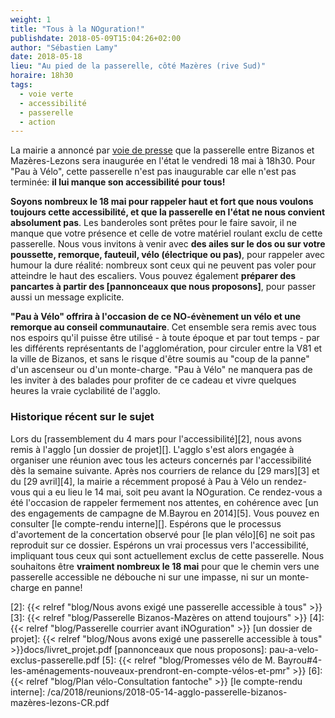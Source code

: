 ```yaml
---
weight: 1
title: "Tous à la NOguration!"
publishdate: 2018-05-09T15:04:26+02:00
author: "Sébastien Lamy"
date: 2018-05-18
lieu: "Au pied de la passerelle, côté Mazères (rive Sud)"
horaire: 18h30
tags:
  - voie verte
  - accessibilité
  - passerelle
  - action
---
```


La mairie a annoncé par [voie de presse][1] que la passerelle entre Bizanos et
Mazères-Lezons sera inaugurée en l'état le vendredi 18 mai à 18h30. Pour "Pau à
Vélo", cette passerelle n'est pas inaugurable car elle n'est pas terminée: **il
lui manque son accessibilité pour tous!**

<!--more-->

**Soyons nombreux le 18 mai pour rappeler haut et fort que
nous voulons toujours cette accessibilité, et que la passerelle en l'état ne
nous convient absolument pas**. Les banderoles sont prêtes pour le faire savoir,
il ne manque que votre présence et celle de votre matériel roulant exclu de
cette passerelle. Nous vous invitons à venir avec **des ailes sur le dos ou sur
votre poussette, remorque, fauteuil, vélo (électrique ou pas)**, pour rappeler
avec humour la dure réalité: nombreux sont ceux qui ne peuvent pas voler pour
atteindre le haut des escaliers. Vous pouvez également **préparer des pancartes à
partir des [pannonceaux que nous proposons]**, pour passer aussi un message
explicite.

**"Pau à Vélo" offrira à l'occasion de ce NO-évènement un vélo et une
remorque au conseil communautaire**. Cet ensemble sera remis avec tous nos
espoirs qu'il puisse être utilisé - à toute époque et par tout temps - par les
différents représentants de l'agglomération, pour circuler entre la V81 et la
ville de Bizanos, et sans le risque d'être soumis au "coup de la panne" d'un
ascenseur ou d'un monte-charge. "Pau à Vélo" ne manquera pas de les inviter à
des balades pour profiter de ce cadeau et vivre quelques heures la vraie
cyclabilité de l'agglo.


### Historique récent sur le sujet

Lors du [rassemblement du 4 mars pour l'accessibilité][2], nous avons remis à
l'agglo [un dossier de projet][]. L'agglo s'est alors engagée à organiser une
réunion avec tous les acteurs concernés par l'accessibilité dès la semaine
suivante. Après nos courriers de relance du [29 mars][3] et du [29 avril][4], la
mairie a récemment proposé à Pau à Vélo un rendez-vous qui a eu lieu le 14 mai,
soit peu avant la NOguration. Ce rendez-vous a été l'occasion de rappeler
fermement nos attentes, en cohérence avec [un des engagements de campagne de
M.Bayrou en 2014][5]. Vous pouvez en consulter [le compte-rendu interne][].
Espérons que le processus d'avortement de la concertation observé pour [le plan
vélo][6] ne soit pas reproduit sur ce dossier. Espérons un vrai processus vers
l'accessibilité, impliquant tous ceux qui sont actuellement exclus de cette
passerelle. Nous souhaitons être **vraiment nombreux le 18 mai** pour que le
chemin vers une passerelle accessible ne débouche ni sur une impasse, ni sur un
monte-charge en panne!

[1]: http://www.larepubliquedespyrenees.fr/2018/04/25/bizanos-la-passerelle-sur-le-gave-sera-inauguree-le-18-mai,2330042.php
[2]: {{< relref "blog/Nous avons exigé une passerelle accessible à tous" >}}
[3]: {{< relref "blog/Passerelle Bizanos-Mazères on attend toujours" >}}
[4]: {{< relref "blog/Passerelle courrier avant iNOguration" >}}
[un dossier de projet]: {{< relref "blog/Nous avons exigé une passerelle accessible à tous" >}}docs/livret_projet.pdf
[pannonceaux que nous proposons]: pau-a-velo-exclus-passerelle.pdf
[5]: {{< relref "blog/Promesses vélo de M. Bayrou#4-les-aménagements-nouveaux-prendront-en-compte-vélos-et-pmr" >}}
[6]: {{< relref "blog/Plan vélo-Consultation fantoche" >}}
[le compte-rendu interne]: /ca/2018/reunions/2018-05-14-agglo-passerelle-bizanos-mazères-lezons-CR.pdf
